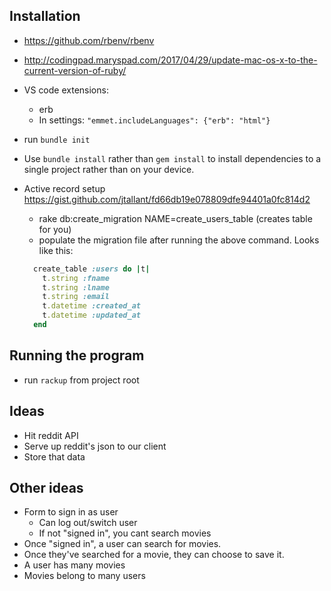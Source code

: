 ## Installation
- https://github.com/rbenv/rbenv
- http://codingpad.maryspad.com/2017/04/29/update-mac-os-x-to-the-current-version-of-ruby/ 
- VS code extensions:   
    - erb
    - In settings: `"emmet.includeLanguages": {"erb": "html"}`
- run `bundle init`
- Use `bundle install` rather than `gem install` to install dependencies to a single project rather than on your device.
- Active record setup https://gist.github.com/jtallant/fd66db19e078809dfe94401a0fc814d2
    - rake db:create_migration NAME=create_users_table (creates table for you)
    - populate the migration file after running the above command. Looks like this:

    ```ruby
      create_table :users do |t|
        t.string :fname
        t.string :lname
        t.string :email
        t.datetime :created_at
        t.datetime :updated_at
      end
    ```

## Running the program
- run `rackup` from project root

## Ideas
- Hit reddit API
- Serve up reddit's json to our client
- Store that data

## Other ideas
- Form to sign in as user 
    - Can log out/switch user
    - If not "signed in", you cant search movies
- Once "signed in", a user can search for movies. 
- Once they've searched for a movie, they can choose to save it.
- A user has many movies
- Movies belong to many users